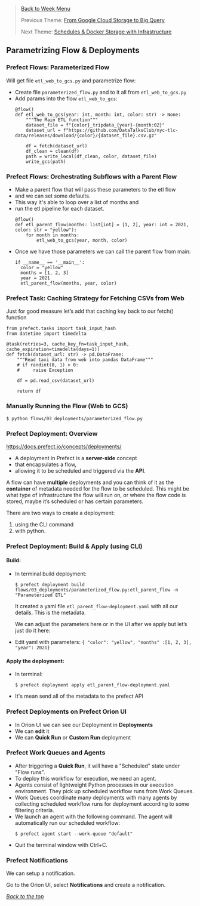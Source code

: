 >[Back to Week Menu](README.md)
>
>Previous Theme: [From Google Cloud Storage to Big Query](from_gcs_to_bq.md)
>
>Next Theme: [Schedules & Docker Storage with Infrastructure](schedules_docker_storage.md)

## Parametrizing Flow & Deployments

### Prefect Flows: Parameterized Flow

Will get file `etl_web_to_gcs.py` and parametrize flow:
- Create file `parameterized_flow.py` and to it all from `etl_web_to_gcs.py`
- Add params into the flow `etl_web_to_gcs`:
    ```
    @flow()
    def etl_web_to_gcs(year: int, month: int, color: str) -> None:
        """The Main ETL function"""
        dataset_file = f"{color}_tripdata_{year}-{month:02}"
        dataset_url = f"https://github.com/DataTalksClub/nyc-tlc-data/releases/download/{color}/{dataset_file}.csv.gz"
    
        df = fetch(dataset_url)
        df_clean = clean(df)
        path = write_local(df_clean, color, dataset_file)
        write_gcs(path)
    ```

### Prefect Flows: Orchestrating Subflows with a Parent Flow
- Make a parent flow that will pass these parameters to the etl flow
- and we can set some defaults.
- This way it's able to loop over a list of months and
- run the etl pipeline for each dataset.
  ```
  @flow()
  def etl_parent_flow(months: list[int] = [1, 2], year: int = 2021, color: str = "yellow"):
      for month in months:
          etl_web_to_gcs(year, month, color)
  ```
- Once we have those parameters we can call the parent flow from main:
  ```
  if __name__ == '__main__':
    color = "yellow"
    months = [1, 2, 3]
    year = 2021
    etl_parent_flow(months, year, color)
  ```

### Prefect Task: Caching Strategy for Fetching CSVs from Web
Just for good measure let’s add that caching key back to our fetch() function
```
from prefect.tasks import task_input_hash
from datetime import timedelta
```

```
@task(retries=3, cache_key_fn=task_input_hash, cache_expiration=timedelta(days=1))
def fetch(dataset_url: str) -> pd.DataFrame:
    """Read taxi data from web into pandas DataFrame"""
    # if randint(0, 1) > 0:
    #     raise Exception

    df = pd.read_csv(dataset_url)

    return df
```

### Manually Running the Flow (Web to GCS)
`$ python flows/03_deployments/parameterized_flow.py`

### Prefect Deployment: Overview
https://docs.prefect.io/concepts/deployments/

- A deployment in Prefect is a **server-side** concept 
- that encapsulates a flow, 
- allowing it to be scheduled and triggered via the **API**.

A flow can have **multiple** deployments and you can think of it as the **container** of metadata needed for the flow to be scheduled. This might be what type of infrastructure the flow will run on, or where the flow code is stored, maybe it’s scheduled or has certain parameters.

There are two ways to create a deployment:
1) using the CLI command
2) with python.

### Prefect Deployment: Build & Apply (using CLI)

#### Build:
- In terminal build deployment:
  ```
  $ prefect deployment build flows/03_deployments/parameterized_flow.py:etl_parent_flow -n "Parameterized ETL"
  ```
  It created a yaml file `etl_parent_flow-deployment.yaml` with all our details. This is the metadata. 

  We can adjust the parameters here or in the UI after we apply but let’s just do it here:

- Edit yaml with  parameters: `{ "color": "yellow", "months" :[1, 2, 3], "year": 2021}`

#### Apply the deployment:
- In terminal:
  ```
  $ prefect deployment apply etl_parent_flow-deployment.yaml
  ```
- It's mean send all of the metadata to the prefect API

### Prefect Deployments on Prefect Orion UI
- In Orion UI we can see our Deployment in **Deployments**
- We can **edit** it
- We can **Quick Run** or **Custom Run** deployment


### Prefect Work Queues and Agents
- After triggering a **Quick Run**, it will have a "Scheduled" state under "Flow runs".
- To deploy this workflow for execution, we need an agent.
- Agents consist of lightweight Python processes in our execution environment. They pick up scheduled workflow runs from Work Queues.
- Work Queues coordinate many deployments with many agents by collecting scheduled workflow runs for deployment according to some filtering criteria.
- We launch an agent with the following command. The agent will automatically run our scheduled workflow:
  ```
  $ prefect agent start --work-queue "default"
  ```
- Quit the terminal window with Ctrl+C.

### Prefect Notifications
We can setup a notification.

Go to the Orion UI, select **Notifications** and create a notification.

_[Back to the top](#parametrizing-flow--deployments)_